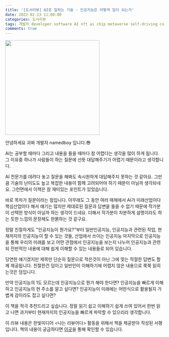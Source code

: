 ```yaml
---
title: '[도서리뷰] AI로 일하는 기술 - 인공지능은 어떻게 일이 되는가'
date: 2022-02-23 11:00:00
categories: 도서리뷰
tags: 개발자 developer software AI nft ai chip metaverse self-driving car 장동인 한빛미디어 인간지능 인공지능 
comments: true
---
```


<img src='https://firebasestorage.googleapis.com/v0/b/github-blog-39e5f.appspot.com/o/AI.jpg?alt=media&token=3d771207-24f3-4ce6-8660-d01dbbfe769a' width='300px'/>

안녕하세요 괴짜 개발자 namedboy 입니다.😎

AI는 공부할 때마다 그리고 내용을 들을 때마다 참 어렵다는 생각을 많이 하게 됩니다.
그 이유중 하나가 사람들이 하는 질문에 선뜻 대답해주기가 어렵기 때문이라고 생각합니다.

AI 전문가를 데려다 놓고 질문을 해봐도 속시원하게 대답해주지 못하는 것 같아요.
그만큼 기술의 난이도도 높고 복잡한 내용이 함께 고려되어야 하기 때문이 아닐까 생각되네요.
그런면에서 이책은 참 재미있는 포인트가 있었습니다.

바로 목차가 질문이라는 점입니다. 아무래도 그 동안 여러 매체에서 AI가 미래산업이다 핵심산업이다 해서 얘기는 많지만 제대로된 질문과 답변을 들을 수 없기 때문에 작가분이 선택한 방식이 아닐까 하는 생각이 드네요.
더해서 작가분이 차분하게 설명이라도 하는 듯한 느낌의 문장체도 한몱하는 것 같구요.

정말 친절하게도 "인공지능이 뭔가요?"부터 일반인공지능, 인공지능과 관련된 직업, 현재까지의 인공지능이 할 수 있는 것들, 산업에서 쓰이는 인공지능 마지막으로 인공지능을 통해 우리의 미래를 보고 어떤 관점에서 인공지능을 보는지 나누어 인공지능과 관련되 전반적인 내용에 대해 쉽게 이해할 수 있는 내용들로 되어 있습니다.

당연한 얘기겠지만 제목만 단순히 질문으로 적은것이 아닌 그에 맞는 적절한 답변도 함께 제공됩니다.
친절한건 덤이고 일반인이 이해하기에 어렵지 않은 내용으로 쭉쭉 읽히는것은 덤입니다.

만약 인공지능의 1도 모르는데 인공지능으로 뭔가 해야 한다면?
인공지능을 빠르게 이해하고 인공지능의 현 주소를 알고 싶다면?
인공지능이 미래에는 어떤식으로 활용될지 가볍게 감이라도 잡고 싶다면?

이 책을 적극 추천드리고 싶습니다.
정말 읽기 쉽고 이해하기 쉽게 쓰여 있어서 한번 읽고 나면 과거부터 현재까지의 인공지능을 빠르게 파악할 수 있으리라 생각합니다.

이 리뷰 내용은 한빛미디어 &lt;나는 리뷰어다&gt; 활동을 위해서 책을 제공받아 작성된 서평입니다.
책의 내용이 궁금하다면 [이곳](https://www.hanbit.co.kr/store/books/look.php?p_code=B6700696024)을 통해 확인할 수 있습니다.